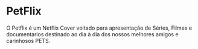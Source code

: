 # PetFlix
O Petflix é um Netflix Cover voltado para apresentação de Séries, Filmes e documentarios destinado ao dia à dia dos nossos melhores amigos e carinhosos PETS. 
